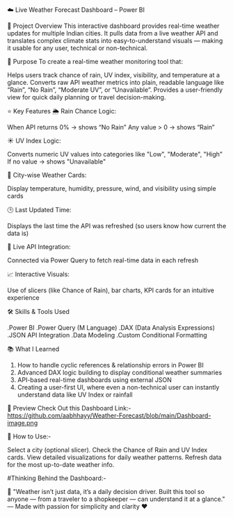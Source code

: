 ☁️ Live Weather Forecast Dashboard – Power BI

🧩 Project Overview
This interactive dashboard provides real-time weather updates for multiple Indian cities.
It pulls data from a live weather API and translates complex climate stats into easy-to-understand
visuals — making it usable for any user, technical or non-technical.

🎯 Purpose
To create a real-time weather monitoring tool that:

Helps users track chance of rain, UV index, visibility, and temperature at a glance.
Converts raw API weather metrics into plain, readable language like “Rain”, “No Rain”, “Moderate UV”, or “Unavailable”.
Provides a user-friendly view for quick daily planning or travel decision-making.

⭐ Key Features
🌦️ Rain Chance Logic:

When API returns 0% → shows “No Rain”
Any value > 0 → shows “Rain”

☀️ UV Index Logic:

Converts numeric UV values into categories like "Low", "Moderate", "High"
If no value → shows "Unavailable"

📍 City-wise Weather Cards:

Display temperature, humidity, pressure, wind, and visibility using simple cards

🕒 Last Updated Time:

Displays the last time the API was refreshed (so users know how current the data is)

🔁 Live API Integration:

Connected via Power Query to fetch real-time data in each refresh

📈 Interactive Visuals:

Use of slicers (like Chance of Rain), bar charts, KPI cards for an intuitive experience

🛠️ Skills & Tools Used

.Power BI
.Power Query (M Language)
.DAX (Data Analysis Expressions)
.JSON API Integration
.Data Modeling
.Custom Conditional Formatting

📚 What I Learned

1. How to handle cyclic references & relationship errors in Power BI
2. Advanced DAX logic building to display conditional weather summaries
3. API-based real-time dashboards using external JSON
4. Creating a user-first UI, where even a non-technical user can instantly understand data like UV Index or rainfall

👀 Preview
Check Out this Dashboard Link:- https://github.com/aabhhayy/Weather-Forecast/blob/main/Dashboard-image.png

🧭 How to Use:-

Select a city (optional slicer).
Check the Chance of Rain and UV Index cards.
View detailed visualizations for daily weather patterns.
Refresh data for the most up-to-date weather info.

#Thinking Behind the Dashboard:-

🧠 "Weather isn’t just data, it’s a daily decision driver. Built this tool so anyone — from a traveler to a shopkeeper — can understand it at a glance."
— Made with passion for simplicity and clarity ❤️

